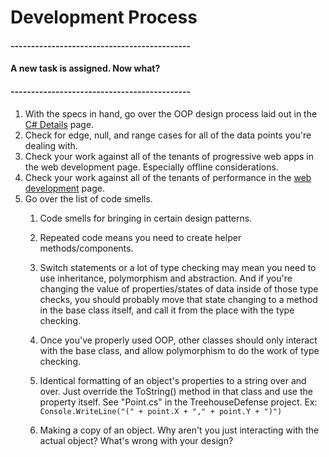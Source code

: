 # Development Process

#### --------------------------------------------

#### A new task is assigned. Now what?

#### --------------------------------------------

1. With the specs in hand, go over the OOP design process laid out in the [C\# Details](/topics/cs-details.md) page.
2. Check for edge, null, and range cases for all of the data points you're dealing with.
3. Check your work against all of the tenants of progressive web apps in the web development page. Especially offline considerations.
4. Check your work against all of the tenants of performance in the [web development](/topics/web-development.md) page.
5. Go over the list of code smells.  
   1. Code smells for bringing in certain design patterns.

   1. Repeated code means you need to create helper methods/components.

   2. Switch statements or a lot of type checking may mean you need to use inheritance, polymorphism and abstraction. And if you're changing the value of properties/states of data inside of those type checks, you should probably move that state changing to a method in the base class itself, and call it from the place with the type checking.

   3. Once you've properly used OOP, other classes should only interact with the base class, and allow polymorphism to do the work of type checking.

   4. Identical formatting of an object's properties to a string over and over. Just override the ToString\(\) method in that class and use the property itself. See "Point.cs" in the TreehouseDefense project. Ex: `Console.WriteLine("(" + point.X + "," + point.Y + ")")`

   5. Making a copy of an object. Why aren't you just interacting with the actual object? What's wrong with your design?



